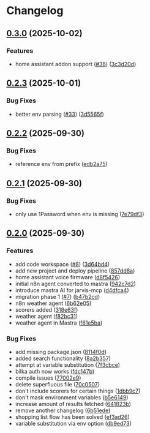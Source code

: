 # Changelog

## [0.3.0](https://github.com/ffMathy/hey-jarvis/compare/jarvis-mcp-v0.2.3...jarvis-mcp-v0.3.0) (2025-10-02)


### Features

* home assistant addon support ([#36](https://github.com/ffMathy/hey-jarvis/issues/36)) ([3c3d20d](https://github.com/ffMathy/hey-jarvis/commit/3c3d20d05cd038513db1b95a4fcdb9624b79f491))

## [0.2.3](https://github.com/ffMathy/hey-jarvis/compare/jarvis-mcp-v0.2.2...jarvis-mcp-v0.2.3) (2025-10-01)


### Bug Fixes

* better env parsing ([#33](https://github.com/ffMathy/hey-jarvis/issues/33)) ([3d5565f](https://github.com/ffMathy/hey-jarvis/commit/3d5565fc030af3669124c3394d091fb70001fcc9))

## [0.2.2](https://github.com/ffMathy/hey-jarvis/compare/jarvis-mcp-v0.2.1...jarvis-mcp-v0.2.2) (2025-09-30)


### Bug Fixes

* reference env from prefix ([edb2a75](https://github.com/ffMathy/hey-jarvis/commit/edb2a75fe2aa6c4e15b54c88d51e8a78698121b3))

## [0.2.1](https://github.com/ffMathy/hey-jarvis/compare/jarvis-mcp-v0.2.0...jarvis-mcp-v0.2.1) (2025-09-30)


### Bug Fixes

* only use 1Password when env is missing ([7e79df3](https://github.com/ffMathy/hey-jarvis/commit/7e79df353840222f401f87976e34cf03a450029a))

## [0.2.0](https://github.com/ffMathy/hey-jarvis/compare/jarvis-mcp-v0.1.0...jarvis-mcp-v0.2.0) (2025-09-30)


### Features

* add code workspace ([#8](https://github.com/ffMathy/hey-jarvis/issues/8)) ([3d64bd4](https://github.com/ffMathy/hey-jarvis/commit/3d64bd4e77a814441497b69c571e1965d347ebf0))
* add new project and deploy pipeline ([857dd8a](https://github.com/ffMathy/hey-jarvis/commit/857dd8a7290100f31984d7a94fd822f85f2a1987))
* home assistant voice firmware ([d8f5426](https://github.com/ffMathy/hey-jarvis/commit/d8f54267dc497d6afd38bc8fbffe357f44d12520))
* initial n8n agent converted to mastra ([942c7d2](https://github.com/ffMathy/hey-jarvis/commit/942c7d23a7d6118c960fcbf5f343d1ffc9fa5de2))
* introduce mastra AI for jarvis-mcp ([d4dfca4](https://github.com/ffMathy/hey-jarvis/commit/d4dfca46d82ef3296273121b40930e8795354f46))
* migration phase 1 ([#7](https://github.com/ffMathy/hey-jarvis/issues/7)) ([b47b2cd](https://github.com/ffMathy/hey-jarvis/commit/b47b2cd9a248a426c4c1ab7bbd6932444ba0f4db))
* n8n weather agent ([6b62e05](https://github.com/ffMathy/hey-jarvis/commit/6b62e05734179923efba6fbccfa21a9c395652f0))
* scorers added ([318e63f](https://github.com/ffMathy/hey-jarvis/commit/318e63f36ac422f99d7c456e632f72cc7dc2bd12))
* weather agent ([f82bc31](https://github.com/ffMathy/hey-jarvis/commit/f82bc31807a33dbd03a18babbe9bd56e25e9762a))
* weather agent in Mastra ([f61e5ba](https://github.com/ffMathy/hey-jarvis/commit/f61e5baa2b023084fc1d61ae59b683099c5ed928))


### Bug Fixes

* add missing package.json ([8114f0d](https://github.com/ffMathy/hey-jarvis/commit/8114f0d2a2aba5dbcf3d9cb87233182f6fbf2abc))
* added search functionality ([8a2b357](https://github.com/ffMathy/hey-jarvis/commit/8a2b3576ff9ccba7c02551f432bd8997e3943a7d))
* attempt at variable substitution ([7f3cbce](https://github.com/ffMathy/hey-jarvis/commit/7f3cbcebec69a3a322e2d1edf655e3252dd95b64))
* bilka auth now works ([fdc147b](https://github.com/ffMathy/hey-jarvis/commit/fdc147bdb2a4b22f1e5e316fef1c66d9a74413f0))
* compile issues ([77002e9](https://github.com/ffMathy/hey-jarvis/commit/77002e9fff50427ff43d16ecc2fb3bb72ac3c766))
* delete superfluous file ([70c0507](https://github.com/ffMathy/hey-jarvis/commit/70c0507b29a73057879983a12e72c066c2def1c5))
* don't include scorers for certain things ([1dbb9c7](https://github.com/ffMathy/hey-jarvis/commit/1dbb9c7b6f6dd38e02e5b43233ba04cb1848cfa3))
* don't mask environment variables ([b5e6149](https://github.com/ffMathy/hey-jarvis/commit/b5e61494745cd4a5d8915b8afa3658492444d018))
* increase amount of results fetched ([641823b](https://github.com/ffMathy/hey-jarvis/commit/641823b0801f79dc8f674a8581f7634a14d666a9))
* remove another changelog ([6b51ede](https://github.com/ffMathy/hey-jarvis/commit/6b51ede9f9b4979ff127379e67c90c27147ff02f))
* shopping list flow has been solved ([ef3ad26](https://github.com/ffMathy/hey-jarvis/commit/ef3ad2649f5f045294382e9460bf7a305c858eef))
* variable substitution via env option ([db9ed73](https://github.com/ffMathy/hey-jarvis/commit/db9ed734ce8289056b717df63a4fd33523595b5b))
